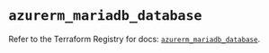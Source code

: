 # `azurerm_mariadb_database`

Refer to the Terraform Registry for docs: [`azurerm_mariadb_database`](https://registry.terraform.io/providers/hashicorp/azurerm/3.91.0/docs/resources/mariadb_database).
